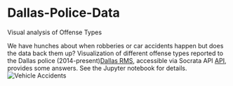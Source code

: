 # Dallas-Police-Data
Visual analysis of Offense Types

We have hunches about when robberies or car accidents happen but does the data back them up? 
Visualization of different offense types reported to the Dallas police (2014-present)[Dallas RMS](https://www.dallasopendata.com/Police/Dallas-Police-Public-Data-RMS-Incidents/tbnj-w5hb), accessible via Socrata API [API](https://dev.socrata.com/foundry/www.dallasopendata.com/qqc2-eivj), provides some answers. See the Jupyter notebook for details.
![Vehicle Accidents](https://cloud.githubusercontent.com/assets/8413206/13308382/6b50e536-db38-11e5-8112-e518645be80c.png)
